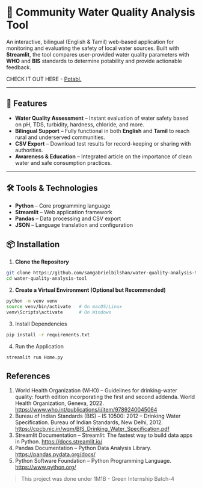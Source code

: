 # 🚰 Community Water Quality Analysis Tool  

An interactive, bilingual (English & Tamil) web-based application for monitoring and evaluating the safety of local water sources. Built with **Streamlit**, the tool compares user-provided water quality parameters with **WHO** and **BIS** standards to determine potability and provide actionable feedback.  

CHECK IT OUT HERE - [Potabl.](potable.streamlit.app)

---

## 📜 Features  
- **Water Quality Assessment** – Instant evaluation of water safety based on pH, TDS, turbidity, hardness, chloride, and more.  
- **Bilingual Support** – Fully functional in both **English** and **Tamil** to reach rural and underserved communities.  
- **CSV Export** – Download test results for record-keeping or sharing with authorities.  
- **Awareness & Education** – Integrated article on the importance of clean water and safe consumption practices.  

---

## 🛠 Tools & Technologies  
- **Python** – Core programming language  
- **Streamlit** – Web application framework  
- **Pandas** – Data processing and CSV export  
- **JSON** – Language translation and configuration  

## 📦 Installation  

1. **Clone the Repository**  
```bash
git clone https://github.com/samgabrielbilshan/water-quality-analysis-tool.git
cd water-quality-analysis-tool
```

2. **Create a Virtual Environment (Optional but Recommended)**
```bash
python -m venv venv
source venv/bin/activate   # On macOS/Linux
venv\Scripts\activate      # On Windows
```

3. Install Dependencies
```bash
pip install -r requirements.txt
```

4. Run the Application
```bash
streamlit run Home.py
```


References
---
1.	World Health Organization (WHO) – Guidelines for drinking-water quality: fourth edition incorporating the first and second addenda. World Health Organization, Geneva, 2022. https://www.who.int/publications/i/item/9789240045064
2.	Bureau of Indian Standards (BIS) – IS 10500: 2012 – Drinking Water Specification. Bureau of Indian Standards, New Delhi, 2012. https://cpcb.nic.in/wqm/BIS_Drinking_Water_Specification.pdf
3.	Streamlit Documentation – Streamlit: The fastest way to build data apps in Python. https://docs.streamlit.io/
4.	Pandas Documentation – Python Data Analysis Library. https://pandas.pydata.org/docs/
5.	Python Software Foundation – Python Programming Language. https://www.python.org/




> This project was done under 1M1B - Green Internship Batch-4
